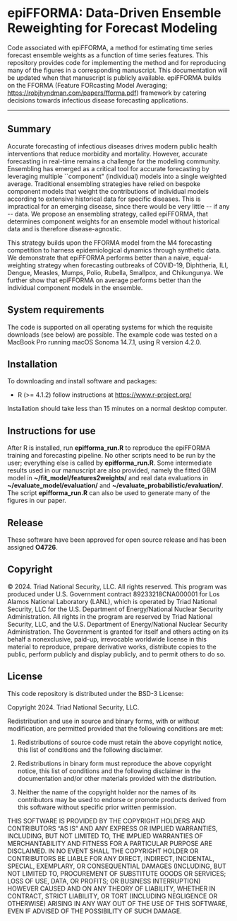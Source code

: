 # epiFFORMA: Data-Driven Ensemble Reweighting for Forecast Modeling
Code associated with epiFFORMA, a method for estimating time series forecast ensemble weights as a function of time series features. This repository provides code for implementing the method and for reproducing many of the figures in a corresponding manuscript. This documentation will be updated when that manuscript is publicly available. epiFFORMA builds on the FFORMA (Feature FORcasting Model Averaging; https://robjhyndman.com/papers/fforma.pdf) framework by catering decisions towards infectious disease forecasting applications.

---
## Summary

Accurate forecasting of infectious diseases drives modern public health interventions that reduce morbidity and mortality. However, accurate forecasting in real-time remains a challenge for the modeling community. Ensembling has emerged as a critical tool for accurate forecasting by leveraging multiple ``component" (individual) models into a single weighted average. Traditional ensembling strategies have relied on bespoke component models that weight the contributions of individual models according to extensive historical data for specific diseases. This is impractical for an emerging disease, since there would be very little -- if any -- data.   We propose an ensembling strategy, called epiFFORMA, that determines component weights for an ensemble model without historical data and is therefore disease-agnostic.
    
This strategy builds upon the FFORMA model from the M4 forecasting competition to harness epidemiological dynamics through synthetic data.  We demonstrate that epiFFORMA performs better than a naive, equal-weighting strategy when forecasting outbreaks of COVID-19, Diphtheria, ILI, Dengue, Measles, Mumps, Polio, Rubella, Smallpox, and Chikungunya.  We further show that epiFFORMA on average performs better than the individual component models in the ensemble.

## System requirements

The code is supported on all operating systems for which the requisite downloads (see below) are possible. The example code was tested on a MacBook Pro running macOS Sonoma 14.7.1, using R version 4.2.0.

## Installation

To downloading and install software and packages:
 - R (>= 4.1.2) follow instructions at https://www.r-project.org/

Installation should take less than 15 minutes on a normal desktop computer.

## Instructions for use

After R is installed, run **epifforma_run.R** to reproduce the epiFFORMA training and forecasting pipeline. No other scripts need to be run by the user; everything else is called by **epifforma_run.R**. Some intermediate results used in our manuscript are also provided, namely the fitted GBM model in **~/fit_model/features2weights/**  and real data evaluations in **~/evaluate_model/evaluation/** and **~/evaluate_probabilistic/evaluation/**. The script **epifforma_run.R** can also be used to generate many of the figures in our paper. 
  
## Release

These software have been approved for open source release and has been assigned **O4726**.

## Copyright

© 2024. Triad National Security, LLC. All rights reserved.
This program was produced under U.S. Government contract 89233218CNA000001 for Los Alamos National Laboratory (LANL), which is operated by Triad National Security, LLC for the U.S. Department of Energy/National Nuclear Security Administration. All rights in the program are reserved by Triad National Security, LLC, and the U.S. Department of Energy/National Nuclear Security Administration. The Government is granted for itself and others acting on its behalf a nonexclusive, paid-up, irrevocable worldwide license in this material to reproduce, prepare derivative works, distribute copies to the public, perform publicly and display publicly, and to permit others to do so.

## License

This code repository is distributed under the BSD-3 License:

Copyright 2024. Triad National Security, LLC.

Redistribution and use in source and binary forms, with or without modification, are permitted provided that the following conditions are met:

1. Redistributions of source code must retain the above copyright notice, this list of conditions and the following disclaimer.

2. Redistributions in binary form must reproduce the above copyright notice, this list of conditions and the following disclaimer in the documentation and/or other materials provided with the distribution.

3. Neither the name of the copyright holder nor the names of its contributors may be used to endorse or promote products derived from this software without specific prior written permission.

THIS SOFTWARE IS PROVIDED BY THE COPYRIGHT HOLDERS AND CONTRIBUTORS “AS IS” AND ANY EXPRESS OR IMPLIED WARRANTIES, INCLUDING, BUT NOT LIMITED TO, THE IMPLIED WARRANTIES OF MERCHANTABILITY AND FITNESS FOR A PARTICULAR PURPOSE ARE DISCLAIMED. IN NO EVENT SHALL THE COPYRIGHT HOLDER OR CONTRIBUTORS BE LIABLE FOR ANY DIRECT, INDIRECT, INCIDENTAL, SPECIAL, EXEMPLARY, OR CONSEQUENTIAL DAMAGES (INCLUDING, BUT NOT LIMITED TO, PROCUREMENT OF SUBSTITUTE GOODS OR SERVICES; LOSS OF USE, DATA, OR PROFITS; OR BUSINESS INTERRUPTION) HOWEVER CAUSED AND ON ANY THEORY OF LIABILITY, WHETHER IN CONTRACT, STRICT LIABILITY, OR TORT (INCLUDING NEGLIGENCE OR OTHERWISE) ARISING IN ANY WAY OUT OF THE USE OF THIS SOFTWARE, EVEN IF ADVISED OF THE POSSIBILITY OF SUCH DAMAGE.
